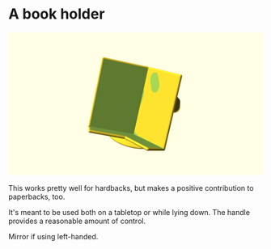 # A book holder

![generated_display_preview](render/display.png "Generated display preview")

This works pretty well for hardbacks, but makes a positive contribution to paperbacks, too.

It's meant to be used both on a tabletop or while lying down. The handle provides a reasonable amount of control.


Mirror if using left-handed.
